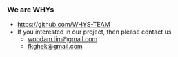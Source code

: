 ### We are WHYs
* https://github.com/WHYS-TEAM
* If you interested in our project, then please contact us
  * woodam.lim@gmail.com
  * fkghek@gmail.com
